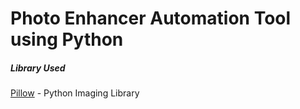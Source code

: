 # Photo Enhancer Automation Tool using Python

<h5>Library Used</h5>
<p><a href="https://pypi.org/project/pillow/">Pillow</a> - Python Imaging Library</p>